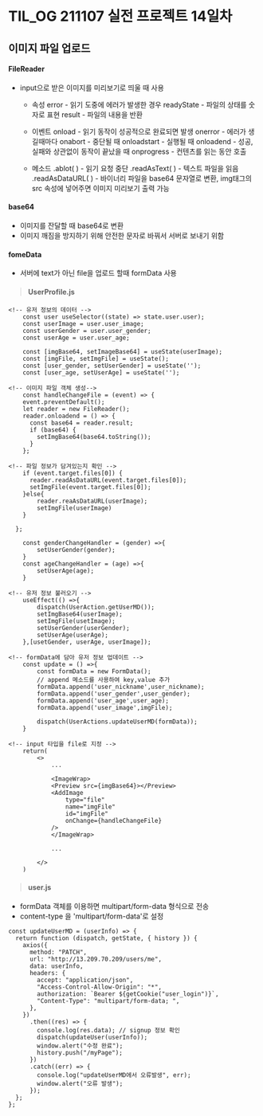 # TIL_OG 211107 실전 프로젝트 14일차

## 이미지 파일 업로드

#### FileReader
- input으로 받은 이미지를 미리보기로 띄울 때 사용
  - 속성
    error - 읽기 도중에 에러가 발생한 경우
    readyState - 파일의 상태를 숫자로 표현
    result - 파일의 내용을 반환

  - 이벤트
    onload - 읽기 동작이 성공적으로 완료되면 발생
    onerror - 에러가 생길때마다
    onabort - 중단될 때
    onloadstart - 실행될 때
    onloadend - 성공, 실패와 상관없이 동작이 끝났을 때
    onprogress - 컨텐츠를 읽는 동안 호출

  - 메소드
    .ablot( ) - 읽기 요청 중단
    .readAsText( ) - 텍스트 파일을 읽음
    .readAsDataURL( ) - 바이너리 파일을 base64 문자열로 변환, img태그의 src 속성에 넣어주면 이미지 미리보기 출력 가능


#### base64
- 이미지를 잔달할 때 base64로 변환
- 이미지 깨짐을 방지하기 위해 안전한 문자로 바꿔서 서버로 보내기 위함

#### fomeData
- 서버에 text가 아닌 file을 업로드 할때 formData 사용

>#### UserProfile.js

```
<!-- 유저 정보의 데이터 -->
    const user useSelector((state) => state.user.user);
    const userImage = user.user_image;
    const userGender = user.user_gender;
    const userAge = user.user_age;

    const [imgBase64, setImageBase64] = useState(userImage);
    const [imgFile, setImgFile] = useState();
    const [user_gender, setUserGender] = useState('');
    const [user_age, setUserAge] = useState('');

<!-- 이미지 파일 객체 생성-->
    const handleChangeFile = (event) => {
    event.preventDefault();
    let reader = new FileReader();
    reader.onloadend = () => {
      const base64 = reader.result;
      if (base64) {
        setImgBase64(base64.toString());
      }
    };

<!-- 파일 정보가 담겨있는지 확인 -->
    if (event.target.files[0]) {
      reader.readAsDataURL(event.target.files[0]);
      setImgFile(event.target.files[0]);
    }else{
        reader.reaAsDataURL(userImage);
        setImgFile(userImage)
    }

  };

    const genderChangeHandler = (gender) =>{
        setUserGender(gender);
    }
    const ageChangeHandler = (age) =>{
        setUserAge(age);
    }

<!-- 유저 정보 불러오기 -->
    useEffect(() =>{
        dispatch(UserAction.getUserMD());
        setImgBase64(userImage);
        setImgFile(usetImage);
        setUserGender(userGender);
        setUserAge(userAge);
    },[usetGender, userAge, userImage]);

<!-- formData에 담아 유저 정보 업데이트 -->
    const update = () =>{
        const formData = new FormData();
        // append 메소드를 사용하여 key,value 추가
        formData.append('user_nickname',user_nickname);
        formData.append('user_gender',user_gender);
        formData.append('user_age',user_age);
        formData.append('user_image',imgFile);
    
        dispatch(UserActions.updateUserMD(formData));
    }

<!-- input 타입을 file로 지정 -->
    return(
        <>
            ...

            <ImageWrap>
            <Preview src={imgBase64}></Preview>
            <AddImage
                type="file"
                name="imgFile"
                id="imgFile"
                onChange={handleChangeFile}
            />
            </ImageWrap>
            
            ...

        </>
    )
```

>#### user.js
- formData 객체를 이용하면 multipart/form-data 형식으로 전송
- content-type 을 'multipart/form-data'로 설정

```
const updateUserMD = (userInfo) => {
  return function (dispatch, getState, { history }) {
    axios({
      method: "PATCH",
      url: "http://13.209.70.209/users/me",
      data: userInfo,
      headers: {
        accept: "application/json",
        "Access-Control-Allow-Origin": "*",
        authorization: `Bearer ${getCookie("user_login")}`,
        "Content-Type": "multipart/form-data; ",
      },
    })
      .then((res) => {
        console.log(res.data); // signup 정보 확인
        dispatch(updateUser(userInfo));
        window.alert("수정 완료");
        history.push("/myPage");
      })
      .catch((err) => {
        console.log("updateUserMD에서 오류발생", err);
        window.alert("오류 발생");
      });
  };
};

```
